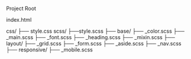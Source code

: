 Project Root

index.html

css/
	├── style.css
scss/
	├──style.scss
	├── base/
		├── _color.scss
		├── _main.scss
		├── _font.scss
		├── _heading.scss
		├── _mixin.scss
	├── layout/
		├── _grid.scss
		├── _form.scss
		├── _aside.scss
		├── _nav.scss
	├── responsive/
		├── _mobile.scss
